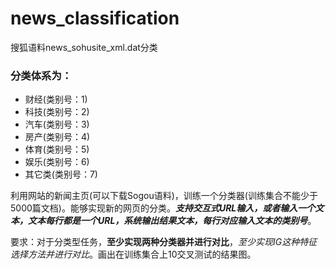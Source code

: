 # news_classification

搜狐语料news_sohusite_xml.dat分类

### 分类体系为：
* 财经(类别号：1)
* 科技(类别号：2)
* 汽车(类别号：3)
* 房产(类别号：4)
* 体育(类别号：5)
* 娱乐(类别号：6)
* 其它类(类别号：7)

利用网站的新闻主页(可以下载Sogou语料)，训练一个分类器(训练集合不能少于5000篇文档)。能够实现新的网页的分类。***支持交互式URL输入，或者输入一个文本，文本每行都是一个URL，系统输出结果文本，每行对应输入文本的类别号***。

要求：对于分类型任务，**至少实现两种分类器并进行对比**，*至少实现IG这种特征选择方法并进行对比*。画出在训练集合上10交叉测试的结果图。